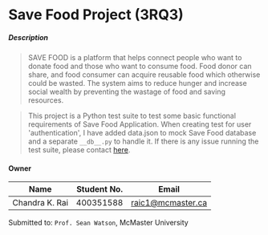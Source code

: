 # Save Food Project (3RQ3)

##### Description
> SAVE FOOD is a platform that helps connect people who want to donate food and those who 
>want to consume food. Food donor can share, and food consumer can acquire reusable food which 
>otherwise could be wasted. The system aims to reduce hunger and increase social wealth by preventing 
>the wastage of food and saving resources. 

> This project is a Python test suite to test some 
> basic functional requirements of Save Food Application. 
> When creating test for user 'authentication', I have added data.json to mock Save Food database and 
> a separate `__db__.py` to handle it. If there is any issue running the test suite, please contact [here](raic1@mcmaster.ca).

#### Owner

| Name           	  | Student No. | Email		           |
|:-------------------:|:-----------:| :------------------: |
| Chandra K. Rai      | 400351588   | raic1@mcmaster.ca    |

Submitted to: `Prof. Sean Watson`, McMaster University